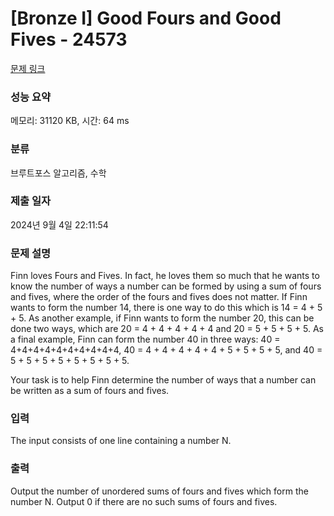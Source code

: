 # [Bronze I] Good Fours and Good Fives - 24573 

[문제 링크](https://www.acmicpc.net/problem/24573) 

### 성능 요약

메모리: 31120 KB, 시간: 64 ms

### 분류

브루트포스 알고리즘, 수학

### 제출 일자

2024년 9월 4일 22:11:54

### 문제 설명

<p>Finn loves Fours and Fives. In fact, he loves them so much that he wants to know the number of ways a number can be formed by using a sum of fours and fives, where the order of the fours and fives does not matter. If Finn wants to form the number 14, there is one way to do this which is 14 = 4 + 5 + 5. As another example, if Finn wants to form the number 20, this can be done two ways, which are 20 = 4 + 4 + 4 + 4 + 4 and 20 = 5 + 5 + 5 + 5. As a final example, Finn can form the number 40 in three ways: 40 = 4+4+4+4+4+4+4+4+4+4, 40 = 4 + 4 + 4 + 4 + 4 + 5 + 5 + 5 + 5, and 40 = 5 + 5 + 5 + 5 + 5 + 5 + 5 + 5.</p>

<p>Your task is to help Finn determine the number of ways that a number can be written as a sum of fours and fives.</p>

### 입력 

 <p>The input consists of one line containing a number N.</p>

### 출력 

 <p>Output the number of unordered sums of fours and fives which form the number N. Output 0 if there are no such sums of fours and fives.</p>

